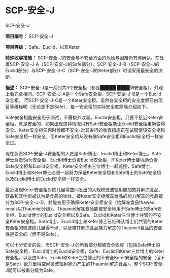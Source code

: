 # SCP-安全-J
                        




SCP-安全-J



**项目编号：** SCP-安全-J

**项目等级：** Safe、Euclid、以及Keter

**特殊收容措施：** SCP-安全-J的安全与不安全方面的危险与困难仍有待确认。在处置SCP-安全-J-A（SCP-安全-J的Safe部分）、SCP-安全-J-B（SCP-安全-J的Euclid部分）与SCP-安全-J-C（SCP-安全-J的Keter部分）时请采用最安全的决断。

**描述：** SCP-安全-J是一系列共3个安全柜（都是█████ ████牌安全柜），外观上看完全相同。SCP-安全-J-A是一个Safe安全柜，SCP-安全-J-B是一个Euclid安全柜， 而SCP-安全-J-C是一个Keter安全柜。虽然各安全柜的安全度都已由项目等级标明（无论是不是Safe），每一安全柜的实际安全度简略介绍如下。

Safe安全柜能安全用于测试，不需额外收容。Euclid安全柜，只要不接近Keter安全柜，就是安全的，如果出现这种情况只有Safe安全柜能让Euclid安全柜重新变得安全。Keter安全柜任何时候都不安全-对其进行的收容措施正在试图使该安全柜和Safe安全柜一样安全，但Keter安全柜从没有像Safe安全柜和Euclid安全柜一样安全过。

现在负责SCP-安全-J安全柜的人员是Safe博士、Euclid博士和Keter博士。Safe博士负责Safe安全柜，Euclid博士负责Euclid安全柜，而Keter博士要协助负责Safe安全柜和Euclid安全柜。Keter安全柜由三位博士一起监控，Safe博士、Euclid博士和Keter博士必须一起努力保证Keter安全柜和Safe博士的Safe安全柜以及Euclid博士的Euclid安全柜一样安全。

最近发现Keter安全柜对欧几里得空间发出的大规模微波辐射能加热并解冻食品、饮品和其他能被认为是食品的物体。被Keter安全柜解冻食品的能力解冻的食品被分为SCP-安全-J-D，并能被用于确保Keter安全柜安全（给解冻食品thawed meals以Thaumiel分级）。Thaumiel解冻食品能被安全地用于Safe博士的Safe安全柜、Euclid博士的Euclid安全柜以及Safe、Euclid和Keter三位博士共管的不安全Keter安全柜。Safe博士、Euclid博士和Keter博士已经确认博士们共管的Keter安全柜的微波欧几里得干涉、以及被其解冻食品能力解冻的Thaumiel食品的安全性是安全的（但不是Safe）。

可以十分安全的说，当SCP-安全-J 的所有部分都被安全收容（包括Safe博士的Safe安全柜，Euclid博士的Euclid安全柜，Safe、Euclid和Keter三位博士的Keter安全柜，以及由Safe、Euclid和Keter三位博士的不安全Keter安全柜的安全（但不是Safe）欧几里得空间微波辐射能力产生的Thaumiel解冻食品），整个SCP-安全-J就可以被重分级为Safe。



                    